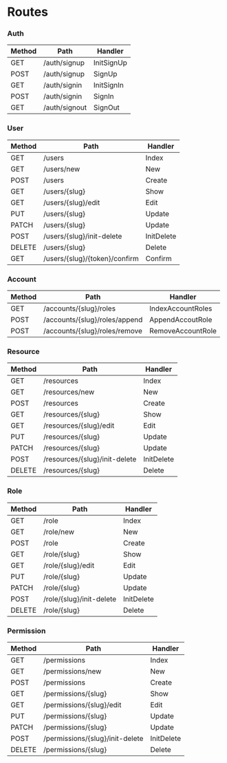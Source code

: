 # Routes

### Auth

| Method | Path          | Handler    |
|--------|---------------|------------|
| GET    | /auth/signup  | InitSignUp |
| POST   | /auth/signup  | SignUp     |
| GET    | /auth/signin  | InitSignIn |
| POST   | /auth/signin  | SignIn     |
| GET    | /auth/signout | SignOut    |

### User

| Method | Path                          | Handler    |
|--------|-------------------------------|------------|
| GET    | /users                        | Index      |
| GET    | /users/new                    | New        |
| POST   | /users                        | Create     |
| GET    | /users/{slug}                 | Show       |
| GET    | /users/{slug}/edit            | Edit       |
| PUT    | /users/{slug}                 | Update     |
| PATCH  | /users/{slug}                 | Update     |
| POST   | /users/{slug}/init-delete     | InitDelete |
| DELETE | /users/{slug}                 | Delete     |
| GET    | /users/{slug}/{token}/confirm | Confirm    |


### Account

| Method | Path                            | Handler            |
|--------|---------------------------------|--------------------|
| GET    | /accounts/{slug}/roles          | IndexAccountRoles  |
| POST   | /accounts/{slug}/roles/append   | AppendAccoutRole   |
| POST   | /accounts/{slug}/roles/remove   | RemoveAccountRole  |


### Resource

| Method | Path                              | Handler    |
|--------|-----------------------------------|------------|
| GET    | /resources                        | Index      |
| GET    | /resources/new                    | New        |
| POST   | /resources                        | Create     |
| GET    | /resources/{slug}                 | Show       |
| GET    | /resources/{slug}/edit            | Edit       |
| PUT    | /resources/{slug}                 | Update     |
| PATCH  | /resources/{slug}                 | Update     |
| POST   | /resources/{slug}/init-delete     | InitDelete |
| DELETE | /resources/{slug}                 | Delete     |


### Role

| Method | Path                         | Handler    |
|--------|------------------------------|------------|
| GET    | /role                        | Index      |
| GET    | /role/new                    | New        |
| POST   | /role                        | Create     |
| GET    | /role/{slug}                 | Show       |
| GET    | /role/{slug}/edit            | Edit       |
| PUT    | /role/{slug}                 | Update     |
| PATCH  | /role/{slug}                 | Update     |
| POST   | /role/{slug}/init-delete     | InitDelete |
| DELETE | /role/{slug}                 | Delete     |


### Permission

| Method | Path                              | Handler    |
|--------|-----------------------------------|------------|
| GET    | /permissions                        | Index      |
| GET    | /permissions/new                    | New        |
| POST   | /permissions                        | Create     |
| GET    | /permissions/{slug}                 | Show       |
| GET    | /permissions/{slug}/edit            | Edit       |
| PUT    | /permissions/{slug}                 | Update     |
| PATCH  | /permissions/{slug}                 | Update     |
| POST   | /permissions/{slug}/init-delete     | InitDelete |
| DELETE | /permissions/{slug}                 | Delete     |
